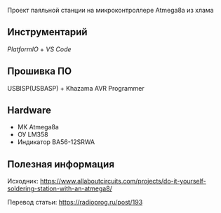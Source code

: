 Проект паяльной станции на микроконтроллере Atmega8a из хлама

## Инструментарий
*PlatformIO* + *VS Code*

## Прошивка ПО
USBISP(USBASP) + Khazama AVR Programmer

## Hardware
- МК Atmega8a
- ОУ LM358
- Индикатор BA56-12SRWA

## Полезная информация
Исходник: https://www.allaboutcircuits.com/projects/do-it-yourself-soldering-station-with-an-atmega8/

Перевод статьи: https://radioprog.ru/post/193


